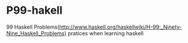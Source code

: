 P99-hakell
==========

99 Haskell Problems(http://www.haskell.org/haskellwiki/H-99:_Ninety-Nine_Haskell_Problems) pratices when learning haskell

